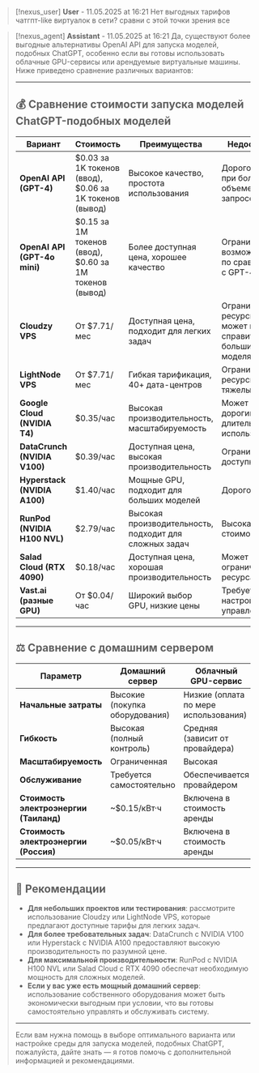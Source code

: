 >[!nexus_user] **User** - 11.05.2025 at 16:21
> Нет выгодных тарифов чатгпт-like виртуалок в сети? сравни с этой точки зрения все
<!-- UID: c12db0a9-cc6d-4e4d-be81-9bf7923c9ed8 -->




>[!nexus_agent] **Assistant** - 11.05.2025 at 16:21
> Да, существуют более выгодные альтернативы OpenAI API для запуска моделей, подобных ChatGPT, особенно если вы готовы использовать облачные GPU-сервисы или арендуемые виртуальные машины. Ниже приведено сравнение различных вариантов:
> 
> ---
> 
> ## 💰 **Сравнение стоимости запуска моделей ChatGPT-подобных моделей**
> 
> | Вариант | Стоимость | Преимущества | Недостатки |
> |--------|-----------|--------------|------------|
> | **OpenAI API (GPT-4)** | $0.03 за 1K токенов (ввод), $0.06 за 1K токенов (вывод) | Высокое качество, простота использования | Дороговизна при большом объеме запросов |
> | **OpenAI API (GPT-4o mini)** | $0.15 за 1M токенов (ввод), $0.60 за 1M токенов (вывод) | Более доступная цена, хорошее качество | Ограниченные возможности по сравнению с GPT-4 |
> | **Cloudzy VPS** | От $7.71/мес | Доступная цена, подходит для легких задач | Ограниченные ресурсы, может не справиться с большими моделями |
> | **LightNode VPS** | От $7.71/мес | Гибкая тарификация, 40+ дата-центров | Ограниченные ресурсы для тяжелых задач |
> | **Google Cloud (NVIDIA T4)** | $0.35/час | Высокая производительность, масштабируемость | Может быть дорогим при длительном использовании |
> | **DataCrunch (NVIDIA V100)** | $0.39/час | Доступная цена, высокая производительность | Ограниченная доступность |
> | **Hyperstack (NVIDIA A100)** | $1.40/час | Мощные GPU, подходит для больших моделей | Дороговизна |
> | **RunPod (NVIDIA H100 NVL)** | $2.79/час | Высокая производительность, подходит для сложных задач | Высокая стоимость |
> | **Salad Cloud (RTX 4090)** | $0.18/час | Доступная цена, хорошая производительность | Может быть ограничена по ресурсам |
> | **Vast.ai (разные GPU)** | От $0.04/час | Широкий выбор GPU, низкие цены | Требуется настройка и управление |
> 
> ---
> 
> ## ⚖️ **Сравнение с домашним сервером**
> 
> | Параметр | Домашний сервер | Облачный GPU-сервис |
> |----------|-----------------|---------------------|
> | **Начальные затраты** | Высокие (покупка оборудования) | Низкие (оплата по мере использования) |
> | **Гибкость** | Высокая (полный контроль) | Средняя (зависит от провайдера) |
> | **Масштабируемость** | Ограниченная | Высокая |
> | **Обслуживание** | Требуется самостоятельно | Обеспечивается провайдером |
> | **Стоимость электроэнергии (Таиланд)** | ~$0.15/кВт·ч | Включена в стоимость аренды |
> | **Стоимость электроэнергии (Россия)** | ~$0.05/кВт·ч | Включена в стоимость аренды |
> 
> ---
> 
> ## 🧾 **Рекомендации**
> 
> - **Для небольших проектов или тестирования**: рассмотрите использование Cloudzy или LightNode VPS, которые предлагают доступные тарифы для легких задач.
> - **Для более требовательных задач**: DataCrunch с NVIDIA V100 или Hyperstack с NVIDIA A100 предоставляют высокую производительность по разумной цене.
> - **Для максимальной производительности**: RunPod с NVIDIA H100 NVL или Salad Cloud с RTX 4090 обеспечат необходимую мощность для сложных моделей.
> - **Если у вас уже есть мощный домашний сервер**: использование собственного оборудования может быть экономически выгодным при условии, что вы готовы самостоятельно управлять и обслуживать систему.
> 
> ---
> 
> Если вам нужна помощь в выборе оптимального варианта или настройке среды для запуска моделей, подобных ChatGPT, пожалуйста, дайте знать — я готов помочь с дополнительной информацией и рекомендациями.
<!-- UID: ab025b1a-5c24-4ccb-9f47-8e7f1ff5c5ea -->